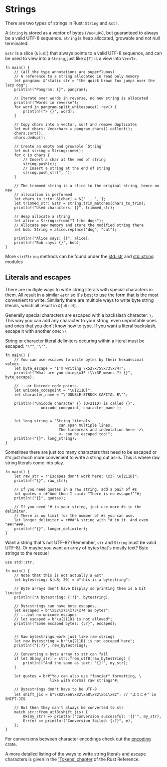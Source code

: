 # Strings

There are two types of strings in Rust: `String` and `&str`.

A `String` is stored as a vector of bytes (`Vec<u8>`), but guaranteed to
always be a valid UTF-8 sequence. `String` is heap allocated, growable and not
null terminated.

`&str` is a slice (`&[u8]`) that always points to a valid UTF-8 sequence, and
can be used to view into a `String`, just like `&[T]` is a view into `Vec<T>`.

```rust,editable
fn main() {
    // (all the type annotations are superfluous)
    // A reference to a string allocated in read only memory
    let pangram: &'static str = "the quick brown fox jumps over the lazy dog";
    println!("Pangram: {}", pangram);

    // Iterate over words in reverse, no new string is allocated
    println!("Words in reverse");
    for word in pangram.split_whitespace().rev() {
        println!("> {}", word);
    }

    // Copy chars into a vector, sort and remove duplicates
    let mut chars: Vec<char> = pangram.chars().collect();
    chars.sort();
    chars.dedup();

    // Create an empty and growable `String`
    let mut string = String::new();
    for c in chars {
        // Insert a char at the end of string
        string.push(c);
        // Insert a string at the end of string
        string.push_str(", ");
    }

    // The trimmed string is a slice to the original string, hence no new
    // allocation is performed
    let chars_to_trim: &[char] = &[' ', ','];
    let trimmed_str: &str = string.trim_matches(chars_to_trim);
    println!("Used characters: {}", trimmed_str);

    // Heap allocate a string
    let alice = String::from("I like dogs");
    // Allocate new memory and store the modified string there
    let bob: String = alice.replace("dog", "cat");

    println!("Alice says: {}", alice);
    println!("Bob says: {}", bob);
}
```

More `str`/`String` methods can be found under the
[std::str][str] and
[std::string][string]
modules

## Literals and escapes

There are multiple ways to write string literals with special characters in them.
All result in a similar `&str` so it's best to use the form that is the most
convenient to write. Similarly there are multiple ways to write byte string literals,
which all result in `&[u8; N]`.

Generally special characters are escaped with a backslash character: `\`.
This way you can add any character to your string, even unprintable ones
and ones that you don't know how to type. If you want a literal backslash,
escape it with another one: `\\`

String or character literal delimiters occuring within a literal must be escaped: `"\""`, `'\''`.

```rust,editable
fn main() {
    // You can use escapes to write bytes by their hexadecimal values...
    let byte_escape = "I'm writing \x52\x75\x73\x74!";
    println!("What are you doing\x3F (\\x3F means ?) {}", byte_escape);

    // ...or Unicode code points.
    let unicode_codepoint = "\u{211D}";
    let character_name = "\"DOUBLE-STRUCK CAPITAL R\"";

    println!("Unicode character {} (U+211D) is called {}",
                unicode_codepoint, character_name );


    let long_string = "String literals
                        can span multiple lines.
                        The linebreak and indentation here ->\
                        <- can be escaped too!";
    println!("{}", long_string);
}
```

Sometimes there are just too many characters that need to be escaped or it's just
much more convenient to write a string out as-is. This is where raw string literals come into play.

```rust, editable
fn main() {
    let raw_str = r"Escapes don't work here: \x3F \u{211D}";
    println!("{}", raw_str);

    // If you need quotes in a raw string, add a pair of #s
    let quotes = r#"And then I said: "There is no escape!""#;
    println!("{}", quotes);

    // If you need "# in your string, just use more #s in the delimiter.
    // There is no limit for the number of #s you can use.
    let longer_delimiter = r###"A string with "# in it. And even "##!"###;
    println!("{}", longer_delimiter);
}
```

Want a string that's not UTF-8? (Remember, `str` and `String` must be valid UTF-8).
Or maybe you want an array of bytes that's mostly text? Byte strings to the rescue!

```rust, editable
use std::str;

fn main() {
    // Note that this is not actually a &str
    let bytestring: &[u8; 20] = b"this is a bytestring";

    // Byte arrays don't have Display so printing them is a bit limited
    println!("A bytestring: {:?}", bytestring);

    // Bytestrings can have byte escapes...
    let escaped = b"\x52\x75\x73\x74 as bytes";
    // ...but no unicode escapes
    // let escaped = b"\u{211D} is not allowed";
    println!("Some escaped bytes: {:?}", escaped);


    // Raw bytestrings work just like raw strings
    let raw_bytestring = br"\u{211D} is not escaped here";
    println!("{:?}", raw_bytestring);

    // Converting a byte array to str can fail
    if let Ok(my_str) = str::from_utf8(raw_bytestring) {
        println!("And the same as text: '{}'", my_str);
    }

    let quotes = br#"You can also use "fancier" formatting, \
                    like with normal raw strings"#;

    // Bytestrings don't have to be UTF-8
    let shift_jis = b"\x82\xe6\x82\xa8\x82\xb1\x82"; // "ようこそ" in SHIFT-JIS

    // But then they can't always be converted to str
    match str::from_utf8(shift_jis) {
        Ok(my_str) => println!("Conversion successful: '{}'", my_str),
        Err(e) => println!("Conversion failed: {:?}", e),
    };
}
```

For conversions between character encodings check out the [encoding][encoding-crate] crate.

A more detailed listing of the ways to write string literals and escape characters
is given in the ['Tokens' chapter][tokens] of the Rust Reference.

[str]: https://doc.rust-lang.org/std/str/
[string]: https://doc.rust-lang.org/std/string/
[tokens]: https://doc.rust-lang.org/reference/tokens.html
[encoding-crate]: https://crates.io/crates/encoding
